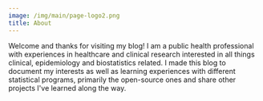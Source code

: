 ```yaml
---
image: /img/main/page-logo2.png
title: About
---
```



Welcome and thanks for visiting my blog! I am a public health professional with experiences in healthcare and clinical research interested in all things clinical, epidemiology and biostatistics related. I made this blog to document my interests as well as learning experiences with different statistical programs, primarily the open-source ones and share other projects I've learned along the way. 


